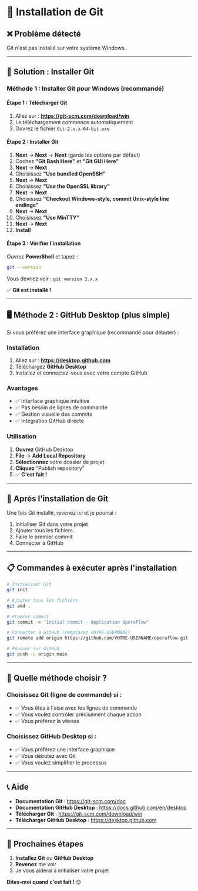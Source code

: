 # 🔧 Installation de Git

## ❌ Problème détecté

Git n'est pas installé sur votre système Windows.

---

## 🎯 Solution : Installer Git

### Méthode 1 : Installer Git pour Windows (recommandé)

#### Étape 1 : Télécharger Git

1. Allez sur : **https://git-scm.com/download/win**
2. Le téléchargement commence automatiquement
3. Ouvrez le fichier `Git-2.x.x-64-bit.exe`

#### Étape 2 : Installer Git

1. **Next** → **Next** → **Next** (garde les options par défaut)
2. Cochez **"Git Bash Here"** et **"Git GUI Here"**
3. **Next** → **Next**
4. Choisissez **"Use bundled OpenSSH"**
5. **Next** → **Next**
6. Choisissez **"Use the OpenSSL library"**
7. **Next** → **Next**
8. Choisissez **"Checkout Windows-style, commit Unix-style line endings"**
9. **Next** → **Next**
10. Choisissez **"Use MinTTY"**
11. **Next** → **Next**
12. **Install**

#### Étape 3 : Vérifier l'installation

Ouvrez **PowerShell** et tapez :

```bash
git --version
```

Vous devriez voir : `git version 2.x.x`

✅ **Git est installé !**

---

## 🖥️ Méthode 2 : GitHub Desktop (plus simple)

Si vous préférez une interface graphique (recommandé pour débuter) :

### Installation

1. Allez sur : **https://desktop.github.com**
2. Téléchargez **GitHub Desktop**
3. Installez et connectez-vous avec votre compte GitHub

### Avantages

- ✅ Interface graphique intuitive
- ✅ Pas besoin de lignes de commande
- ✅ Gestion visuelle des commits
- ✅ Intégration GitHub directe

### Utilisation

1. **Ouvrez** GitHub Desktop
2. **File** → **Add Local Repository**
3. **Sélectionnez** votre dossier de projet
4. **Cliquez** "Publish repository"
5. ✅ **C'est fait !**

---

## 🚀 Après l'installation de Git

Une fois Git installé, revenez ici et je pourrai :

1. Initialiser Git dans votre projet
2. Ajouter tous les fichiers
3. Faire le premier commit
4. Connecter à GitHub

---

## 📋 Commandes à exécuter après l'installation

```bash
# Initialiser Git
git init

# Ajouter tous les fichiers
git add .

# Premier commit
git commit -m "Initial commit - Application OpéraFlow"

# Connecter à GitHub (remplacez VOTRE-USERNAME)
git remote add origin https://github.com/VOTRE-USERNAME/operaflow.git

# Pousser sur GitHub
git push -u origin main
```

---

## 🎯 Quelle méthode choisir ?

### Choisissez Git (ligne de commande) si :
- ✅ Vous êtes à l'aise avec les lignes de commande
- ✅ Vous voulez contrôler précisément chaque action
- ✅ Vous préférez la vitesse

### Choisissez GitHub Desktop si :
- ✅ Vous préférez une interface graphique
- ✅ Vous débutez avec Git
- ✅ Vous voulez simplifier le processus

---

## 📞 Aide

- **Documentation Git** : https://git-scm.com/doc
- **Documentation GitHub Desktop** : https://docs.github.com/en/desktop
- **Télécharger Git** : https://git-scm.com/download/win
- **Télécharger GitHub Desktop** : https://desktop.github.com

---

## 🎉 Prochaines étapes

1. **Installez Git** ou **GitHub Desktop**
2. **Revenez** me voir
3. Je vous aiderai à initialiser votre projet

**Dites-moi quand c'est fait !** 😊

